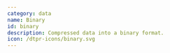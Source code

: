 ```yaml
---
category: data
name: Binary
id: binary
description: Compressed data into a binary format. 
icon: /dtpr-icons/binary.svg
---
```

